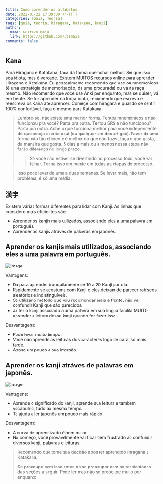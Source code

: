 ```yaml
---
title: Como aprender os alfabetos
date: 2022-01-22 17:39:00 +/-TTTT
categories: [Guia, Teoria]
tags: [guia, teoria, hiragana, katakana, kanji]
author:
  name: Gustavo Maia
  link: https://github.com/itsmaia
comments: false
---
```


## Kana

Para Hiragana e Katakana, faça da forma que achar melhor. Sei que isso soa idiota, mas é verdade. Existem MUITOS recursos online para aprender Hiragana e Katakana. Eu pessoalmente recomendo que use ou mnemonicos (é uma estratégia de memorização, da uma procurada) ou vá na raça mesmo. Não recomendo que voce use Anki por enquanto, mas se quiser, vá em frente. Se for aprender na força bruta, recomendo que escreva e reescreva os Kana até aprender. Começe com hiragana e quando se sentir 100% confortável, faça o mesmo para Katakana.

>Lembre-se, não existe uma melhor forma. Tentou mnemonicos e não funcionou pra você? Parta pra outra. Tentou SRS e não funcionou? Parta pra outra. Ache o que funciona melhor para você independente do que esteja escrito aqui (ou qualquer um dos artigos). Fazer de uma forma não tão eficiente é melhor do que não fazer, faça o que gosta, da maneira que gosta. 5 dias a mais ou a menos nessa etapa não farão diferença no longo prazo.
>> Se você não estiver se divertindo no processo todo, você vai falhar. Tenha isso em mente em todas as etapas do processo.

>Isso pode levar de uma a duas semanas. Se levar mais, não tem problema, é só uma média.

## 漢字

Existem várias formas diferentes para lidar com Kanji. As linhas que considero mais eficientes são:

* Aprender os kanjis mais utilizados, associando eles a uma palavra em português.
* Aprender os kanjis atráves de palavras em japonês.

## Aprender os kanjis mais utilizados, associando eles a uma palavra em português.

![image](https://user-images.githubusercontent.com/19489884/150615239-478c60df-d643-4e96-bad8-a3439d9d582c.png)

Vantagens:

* Da para aprender tranquilamente de 10 a 20 Kanji por dia.
* Rapidamente se acostuma com Kanji e eles deixam de parecer rabiscos aleatórios e indistinguíveis.
* Se utilizar o método que vou recomendar mais a frente, não vai confundir Kanji que são parecidos.
* Ja ter o kanji associado a uma palavra em sua língua facilita MUITO aprender a leitura desse kanji quando for fazer isso.

Desvantagens:

* Pode levar muito tempo.
* Você não aprende as leituras dos caracteres logo de cara, só mais tarde.
* Atrasa um pouco a sua imersão.

## Aprender os kanji atráves de palavras em japonês.

![image](https://user-images.githubusercontent.com/19489884/150615720-1fcc1fc9-2792-40d0-8a40-c055b68c2987.png)

Vantagens:

* Aprende o significado do kanji, aprende sua leitura e tambem vocabulrio, tudo ao mesmo tempo.
* Te ajuda a ler japonês um pouco mais rápido

Desvantagens:

* A curva de aprendizado é bem maior.
* No começo, você provavelmente vai ficar bem frustrado ao confundir diversos kanji, palavras e leituras.

>Recomendo que tome sua decisão após ter aprendido Hiragana e Katakana.
>
>Se preocupe com isso antes de se preocupar com as tecnicidades das seções a seguir. Pode ler mas não se preocupe muito por enquanto

